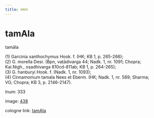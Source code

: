 ```yaml
---
title: तमाल
---
```


# tamAla

tamāla  <div n="P" />(1) Garcinia xanthochymus Hook. f. (HK; KB 1, p. 265-266); <div n="P" />(2) G. morella Desr. (Bpn, vaṭādivarga 44; Nadk. 1, nr. 1091; Chopra; <div n="lb" />Kai.Nigh., oṣadhivarga 810cd-811ab; KB 1, p. 264-265); <div n="P" />(3) G. hanburyi Hook. f. (Nadk. 1, nr. 1093); <div n="P" />(4) Cinnamomum tamala Nees et Eberm. (HK; Nadk. 1, nr. 589; Sharma; <div n="lb" />VG; Chopra; KB 3, p. 2146-2147).

lnum: 333

image: [438](https://www.sanskrit-lexicon.uni-koeln.de/scans/csl-apidev/servepdf.php?dict=snp&page=438)

cologne link: [tamAla](https://sanskrit-lexicon.uni-koeln.de/scans/csl-apidev/getword.php?dict=snp&key=tamAla)

